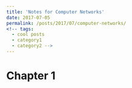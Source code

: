 ```yaml
---
title: 'Notes for Computer Networks'
date: 2017-07-05
permalink: /posts/2017/07/computer-networks/
<!-- tags:
  - cool posts
  - category1
  - category2 -->
---
```


# Chapter 1
